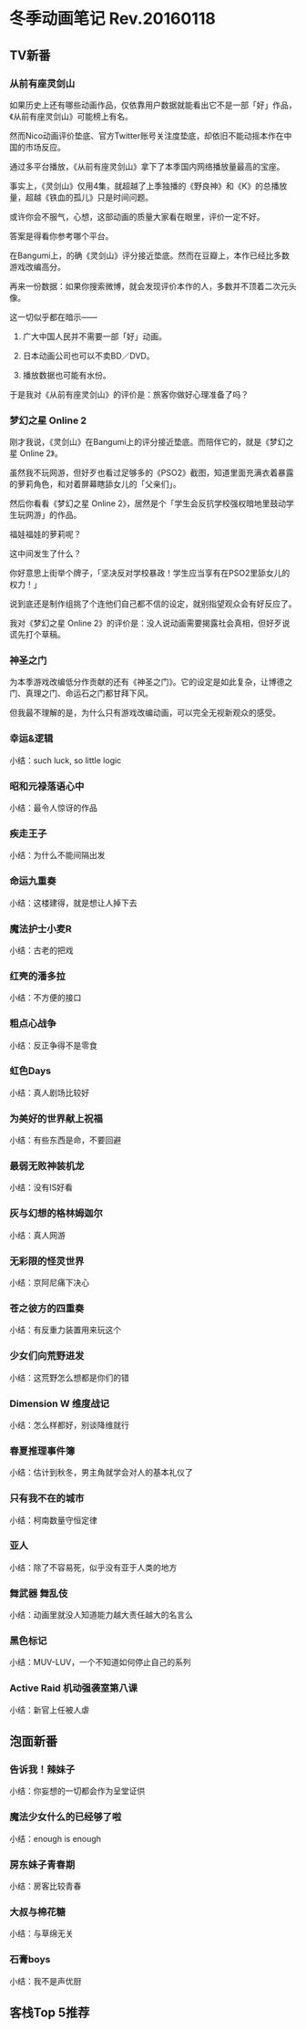 
冬季动画笔记 Rev.20160118
=======================

## TV新番


### 从前有座灵剑山

如果历史上还有哪些动画作品，仅依靠用户数据就能看出它不是一部「好」作品，《从前有座灵剑山》可能榜上有名。

然而Nico动画评价垫底、官方Twitter账号关注度垫底，却依旧不能动摇本作在中国的市场反应。

通过多平台播放，《从前有座灵剑山》拿下了本季国内网络播放量最高的宝座。

事实上，《灵剑山》仅用4集，就超越了上季独播的《野良神》和《K》的总播放量，超越《铁血的孤儿》只是时间问题。

或许你会不服气，心想，这部动画的质量大家看在眼里，评价一定不好。

答案是得看你参考哪个平台。

在Bangumi上，的确《灵剑山》评分接近垫底。然而在豆瓣上，本作已经比多数游戏改编高分。

再来一份数据：如果你搜索微博，就会发现评价本作的人，多数并不顶着二次元头像。

这一切似乎都在暗示——

1. 广大中国人民并不需要一部「好」动画。

2. 日本动画公司也可以不卖BD／DVD。

3. 播放数据也可能有水份。

于是我对《从前有座灵剑山》的评价是：旅客你做好心理准备了吗？


### 梦幻之星 Online 2

刚才我说，《灵剑山》在Bangumi上的评分接近垫底。而陪伴它的，就是《梦幻之星 Online 2》。

虽然我不玩网游，但好歹也看过足够多的《PSO2》截图，知道里面充满衣着暴露的萝莉角色，和对着屏幕瞎舔女儿的「父亲们」。

然后你看看《梦幻之星 Online 2》，居然是个「学生会反抗学校强权暗地里鼓动学生玩网游」的作品。

福娃福娃的萝莉呢？

这中间发生了什么？

你好意思上街举个牌子，「坚决反对学校暴政！学生应当享有在PSO2里舔女儿的权力！」

说到底还是制作组挑了个连他们自己都不信的设定，就别指望观众会有好反应了。

我对《梦幻之星 Online 2》的评价是：没人说动画需要揭露社会真相，但好歹说谎先打个草稿。


### 神圣之门

为本季游戏改编低分作贡献的还有《神圣之门》。它的设定是如此复杂，让博德之门、真理之门、命运石之门都甘拜下风。

但我最不理解的是，为什么只有游戏改编动画，可以完全无视新观众的感受。


### 幸运&逻辑

小结：such luck, so little logic


### 昭和元禄落语心中

小结：最令人惊讶的作品


### 疾走王子

小结：为什么不能间隔出发


### 命运九重奏

小结：这楼建得，就是想让人掉下去


### 魔法护士小麦R

小结：古老的把戏


### 红壳的潘多拉

小结：不方便的接口


### 粗点心战争

小结：反正争得不是零食


### 虹色Days

小结：真人剧场比较好


### 为美好的世界献上祝福

小结：有些东西是命，不要回避


### 最弱无败神装机龙

小结：没有IS好看


### 灰与幻想的格林姆迦尔

小结：真人网游


### 无彩限的怪灵世界

小结：京阿尼痛下决心


### 苍之彼方的四重奏

小结：有反重力装置用来玩这个


### 少女们向荒野进发

小结：这荒野怎么想都是你们的错


### Dimension W 维度战记

小结：怎么样都好，别谈降维就行


### 春夏推理事件簿

小结：估计到秋冬，男主角就学会对人的基本礼仪了


### 只有我不在的城市

小结：柯南数量守恒定律


### 亚人

小结：除了不容易死，似乎没有亚于人类的地方


### 舞武器 舞乱伎

小结：动画里就没人知道能力越大责任越大的名言么


### 黑色标记

小结：MUV-LUV，一个不知道如何停止自己的系列


### Active Raid 机动强袭室第八课

小结：新官上任被人虐


## 泡面新番


### 告诉我！辣妹子

小结：你妄想的一切都会作为呈堂证供


### 魔法少女什么的已经够了啦

小结：enough is enough


### 房东妹子青春期

小结：房客比较青春


### 大叔与棉花糖

小结：与草绵无关


### 石膏boys

小结：我不是声优厨


## 客栈Top 5推荐


